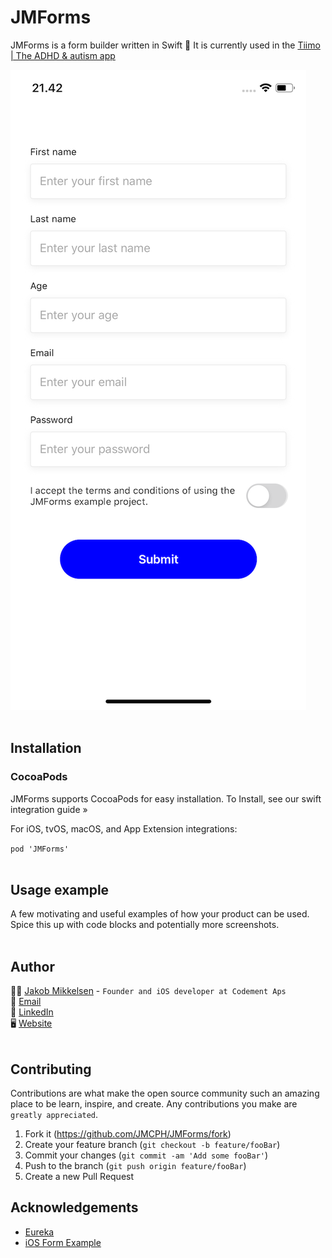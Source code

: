 # JMForms
JMForms is a form builder written in Swift 📝 It is currently used in the [Tiimo | The ADHD & autism app](https://apps.apple.com/dk/app/tiimo-the-adhd-autism-app/id1480220328)

![alt text](https://github.com/JMCPH/JMForms/blob/master/Screenshots/screenshot1.png?raw=true)
<br />
<br />

## Installation

### CocoaPods

JMForms supports CocoaPods for easy installation. To Install, see our swift integration guide »

For iOS, tvOS, macOS, and App Extension integrations:

```pod 'JMForms'```
<br />
<br />

## Usage example

A few motivating and useful examples of how your product can be used. Spice this up with code blocks and potentially more screenshots.
<br />
<br />



## Author

🕴🏻 [Jakob Mikkelsen](https://github.com/JMCPH) - ```Founder and iOS developer at Codement Aps```<br />
📩 [Email](mailto:jpm@codement.dk?subject=[GitHub]%20JMForms)<br />
🔗 [LinkedIn](https://www.linkedin.com/in/JMCPH)<br />
🖥 [Website](www.codement.dk)
<br />
<br />


## Contributing
Contributions are what make the open source community such an amazing place to be learn, inspire, and create. Any contributions you make are ``greatly appreciated``.
1. Fork it (<https://github.com/JMCPH/JMForms/fork>)
2. Create your feature branch (`git checkout -b feature/fooBar`)
3. Commit your changes (`git commit -am 'Add some fooBar'`)
4. Push to the branch (`git push origin feature/fooBar`)
5. Create a new Pull Request


## Acknowledgements
- [Eureka](https://github.com/xmartlabs/Eureka)
- [iOS Form Example](https://github.com/Ericdowney/iOSFormExample)

